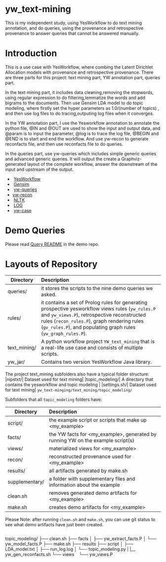 # yw_text-mining
This is my independent study, using YesWorkflow to do text mining annotation, and do queries, using the provenance and retrospective provenance to answer queries that cannot be answered manually. 
# Introduction 
This is a use case with YesWorkflow, where combing the Latent Dirichlet Allocation models with provenance and retrospective provenance. There are three parts for this project: text mining part, YW annotation part, queries part. 

In the text mining part, it includes data cleaning,removing the stopwords, using regular expression to do filtering,lemmatize the words and add bigrams to the documents. Then use Gensim LDA model to do topic modeling, where firstly set the hyper parameters as 1.0/(number of topics) , and then use log files to do tracing,outputing log files when it converges. 

In the YW annotation part, I use the Yesworkflow annotation to annotate the python file, @IN and @OUT are used to show the input and output data, and @param is to input the parameter, @log is to trace the log file, @BEGIN and @END is to start and end the workflow. And use yw-recon to generate reconfacts file, and then use reconfacts file to do queries.

In the queries part, use yw-queries which includes simple generic queries and advanced generic queries. It will output the create a Graphviz-generated layout of the complete workflow, answer the downstream of the input and upstream of the output. 

*  [YesWorkflow](https://github.com/yesworkflow-org/yw-prototypes)
*  [Gensim](https://radimrehurek.com/gensim/models/ldamodel.html)
*  [yw-queries](https://github.com/yesworkflow-org/yw-idcc-17/tree/master/queries)
*  [yw-recon](https://github.com/yesworkflow-org/yw-tapp-15-recon) 
*  [NLTK](http://www.nltk.org/book/ch01.html)
*  [LOG](https://docs.python.org/3/library/logging.html)
*  [yw-case](https://github.com/yesworkflow-org/yw-idcc-17)

# Demo Queries

Please read [Query README](https://github.com/idaks/dataone-ahm-2016-poster/blob/master/queries/README.md) in the demo repo.

# Layouts of Repository

| Directory | Description                                                          |
|-----------| :--------------------------------------------------------------------|
|queries/ | it stores the scripts to the nine demo queries we asked.|
|rules/| it contains a set of Prolog rules for generating prospective yesworkflow views rules (`yw_rules.P` and `yw_views.P`), retrospective reconstructed rules (`recon_rules.P`), graph rendering rules (`gv_rules.P`), and populating graph rules (`yw_graph_rules.P`).|
|text_mining/| A python workflow project `YW_text_mining` that is a real-life use case and consists of multiple scripts.|
|yw_jar/| Contains two version YesWorkflow Java library.|

The project text_mining subfolders also have a typical folder structure:
|nipstxt/| Dataset used for text mining|
|topic_modeling/| A directory that contains the yesworkflow and topic modeling |
|settings.sh/| Dataset used for text mining|
`yw_text-minging/text_mining/topic_modeling/` 

Subfolders that all `topic_modeling` folders have:


| Directory | Description                                                          |
|-----------| :--------------------------------------------------------------------|
| script/ | the example script or scripts that make up  \<my_example\> |
| facts/ | the YW facts for \<my_example\>, generated by running YW on the example script(s)|
| views/ | materialized views for \<my_example\>|
| recon/ | reconstructed provenance used for \<my_example\>|
| results/ | all artifacts generated by make.sh|
|supplementary/ | a folder with supplementary files and information about the example|
| clean.sh | removes generated demo artifacts for \<my_example\> |
| make.sh | creates demo artifacts for \<my_example\> |
Please 
Note: after running `clean.sh` and `make.sh`, you can use git status to see what demo artifacts have just been created.

```
```
topic_modeling/
├── clean.sh
├── facts
│   ├── yw_extract_facts.P
│   └── yw_model_facts.P
├── make.sh
├── results
├── script
│   ├── LDA_model.txt
│   ├── run_log.log
│   └── topic_modeling.py
|   |__ yw_gen_reconfacts.sh 
└── views
    └── yw_views.P
 ```
